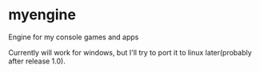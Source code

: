# myengine
Engine for my console games and apps


Currently will work for windows, but I'll try to port it to linux later(probably after release 1.0). 

